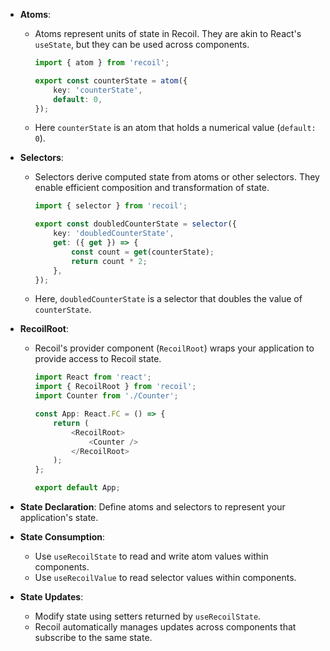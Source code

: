 - **Atoms**:

  - Atoms represent units of state in Recoil. They are akin to React's `useState`, but they can be used across components.

    ```ts
    import { atom } from 'recoil';

    export const counterState = atom({
    	key: 'counterState',
    	default: 0,
    });
    ```

  - Here `counterState` is an atom that holds a numerical value (`default: 0`).

- **Selectors**:

  - Selectors derive computed state from atoms or other selectors. They enable efficient composition and transformation of state.

    ```ts
    import { selector } from 'recoil';

    export const doubledCounterState = selector({
    	key: 'doubledCounterState',
    	get: ({ get }) => {
    		const count = get(counterState);
    		return count * 2;
    	},
    });
    ```

  - Here, `doubledCounterState` is a selector that doubles the value of `counterState`.

- **RecoilRoot**:

  - Recoil's provider component (`RecoilRoot`) wraps your application to provide access to Recoil state.

    ```ts
    import React from 'react';
    import { RecoilRoot } from 'recoil';
    import Counter from './Counter';

    const App: React.FC = () => {
    	return (
    		<RecoilRoot>
    			<Counter />
    		</RecoilRoot>
    	);
    };

    export default App;
    ```

- **State Declaration**: Define atoms and selectors to represent your application's state.
- **State Consumption**:
  - Use `useRecoilState` to read and write atom values within components.
  - Use `useRecoilValue` to read selector values within components.
- **State Updates**:
  - Modify state using setters returned by `useRecoilState`.
  - Recoil automatically manages updates across components that subscribe to the same state.
